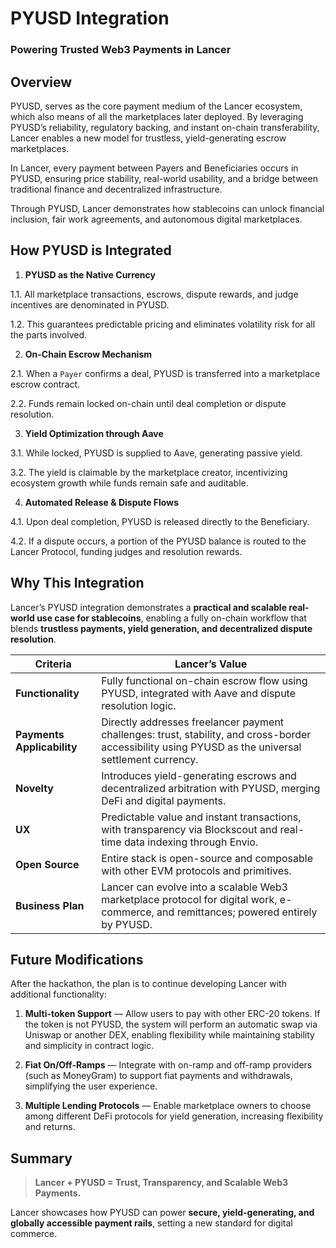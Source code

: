 # PYUSD Integration 

### Powering Trusted Web3 Payments in Lancer

## Overview

PYUSD, serves as the core payment medium of the Lancer ecosystem, which also means of all the marketplaces later deployed. By leveraging PYUSD’s reliability, regulatory backing, and instant on-chain transferability, Lancer enables a new model for trustless, yield-generating escrow marketplaces.

In Lancer, every payment between Payers and Beneficiaries occurs in PYUSD, ensuring price stability, real-world usability, and a bridge between traditional finance and decentralized infrastructure.

Through PYUSD, Lancer demonstrates how stablecoins can unlock financial inclusion, fair work agreements, and autonomous digital marketplaces.

## How PYUSD is Integrated

1. **PYUSD as the Native Currency**

1.1. All marketplace transactions, escrows, dispute rewards, and judge incentives are denominated in PYUSD.

1.2. This guarantees predictable pricing and eliminates volatility risk for all the parts involved.

2. **On-Chain Escrow Mechanism**

2.1. When a `Payer` confirms a deal, PYUSD is transferred into a marketplace escrow contract.

2.2. Funds remain locked on-chain until deal completion or dispute resolution.

3. **Yield Optimization through Aave**

3.1. While locked, PYUSD is supplied to Aave, generating passive yield.

3.2. The yield is claimable by the marketplace creator, incentivizing ecosystem growth while funds remain safe and auditable.

4. **Automated Release & Dispute Flows**

4.1. Upon deal completion, PYUSD is released directly to the Beneficiary.

4.2. If a dispute occurs, a portion of the PYUSD balance is routed to the Lancer Protocol, funding judges and resolution rewards.

## Why This Integration

Lancer’s PYUSD integration demonstrates a **practical and scalable real-world use case for stablecoins**, enabling a fully on-chain workflow that blends **trustless payments, yield generation, and decentralized dispute resolution**.

| **Criteria** | **Lancer’s Value** |
|-------------------------|--------------------|
| **Functionality** | Fully functional on-chain escrow flow using PYUSD, integrated with Aave and dispute resolution logic. |
| **Payments Applicability** | Directly addresses freelancer payment challenges: trust, stability, and cross-border accessibility using PYUSD as the universal settlement currency. |
| **Novelty** | Introduces yield-generating escrows and decentralized arbitration with PYUSD, merging DeFi and digital payments. |
| **UX** | Predictable value and instant transactions, with transparency via Blockscout and real-time data indexing through Envio. |
| **Open Source** | Entire stack is open-source and composable with other EVM protocols and primitives. |
| **Business Plan** | Lancer can evolve into a scalable Web3 marketplace protocol for digital work, e-commerce, and remittances; powered entirely by PYUSD. |


## Future Modifications

After the hackathon, the plan is to continue developing Lancer with additional functionality:

1. **Multi-token Support** — Allow users to pay with other ERC-20 tokens. If the token is not PYUSD, the system will perform an automatic swap via Uniswap or another DEX, enabling flexibility while maintaining stability and simplicity in contract logic.

2. **Fiat On/Off-Ramps** — Integrate with on-ramp and off-ramp providers (such as MoneyGram) to support fiat payments and withdrawals, simplifying the user experience.

3. **Multiple Lending Protocols** — Enable marketplace owners to choose among different DeFi protocols for yield generation, increasing flexibility and returns.

## Summary

> **Lancer + PYUSD = Trust, Transparency, and Scalable Web3 Payments.**

Lancer showcases how PYUSD can power **secure, yield-generating, and globally accessible payment rails**, setting a new standard for digital commerce.